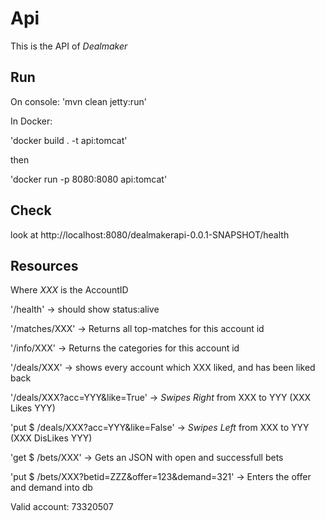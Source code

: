 # Api

This is the API of *Dealmaker*

## Run 
On console: 'mvn clean jetty:run'

In Docker:

'docker build . -t api:tomcat'

then 

'docker run -p 8080:8080 api:tomcat'

## Check

look at http://localhost:8080/dealmakerapi-0.0.1-SNAPSHOT/health
 
## Resources

Where *XXX* is the AccountID

'/health' -> should show status:alive

'/matches/XXX' -> Returns all top-matches for this account id

'/info/XXX' -> Returns the categories for this account id

'/deals/XXX' -> shows every account which XXX liked, and has been liked back

'/deals/XXX?acc=YYY&like=True' -> *Swipes Right* from XXX to YYY (XXX Likes YYY)

'put $ /deals/XXX?acc=YYY&like=False' -> *Swipes Left* from XXX to YYY (XXX DisLikes YYY)

'get $ /bets/XXX' -> Gets an JSON with open and successfull bets

'put $ /bets/XXX?betid=ZZZ&offer=123&demand=321' -> Enters the offer and demand into db

Valid account: 73320507
